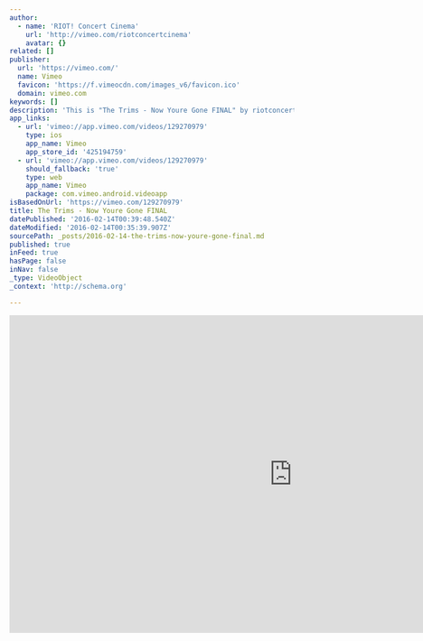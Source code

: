 ```yaml
---
author:
  - name: 'RIOT! Concert Cinema'
    url: 'http://vimeo.com/riotconcertcinema'
    avatar: {}
related: []
publisher:
  url: 'https://vimeo.com/'
  name: Vimeo
  favicon: 'https://f.vimeocdn.com/images_v6/favicon.ico'
  domain: vimeo.com
keywords: []
description: 'This is "The Trims - Now Youre Gone FINAL" by riotconcertcinema on Vimeo, the home for high quality videos and the people who love them.'
app_links:
  - url: 'vimeo://app.vimeo.com/videos/129270979'
    type: ios
    app_name: Vimeo
    app_store_id: '425194759'
  - url: 'vimeo://app.vimeo.com/videos/129270979'
    should_fallback: 'true'
    type: web
    app_name: Vimeo
    package: com.vimeo.android.videoapp
isBasedOnUrl: 'https://vimeo.com/129270979'
title: The Trims - Now Youre Gone FINAL
datePublished: '2016-02-14T00:39:48.540Z'
dateModified: '2016-02-14T00:35:39.907Z'
sourcePath: _posts/2016-02-14-the-trims-now-youre-gone-final.md
published: true
inFeed: true
hasPage: false
inNav: false
_type: VideoObject
_context: 'http://schema.org'

---
```

<iframe src="https://cdn.embedly.com/widgets/media.html?src=https%3A%2F%2Fplayer.vimeo.com%2Fvideo%2F129270979&amp;url=https%3A%2F%2Fvimeo.com%2F129270979&amp;image=http%3A%2F%2Fi.vimeocdn.com%2Fvideo%2F520700311_1280.jpg&amp;key=b7d04c9b404c499eba89ee7072e1c4f7&amp;type=text%2Fhtml&amp;schema=vimeo" width="1000" height="563" scrolling="no" frameborder="0" allowfullscreen="allowfullscreen" style=""></iframe>